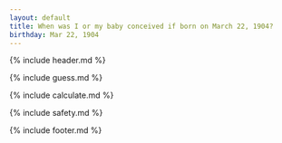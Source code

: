 ```yaml
---
layout: default
title: When was I or my baby conceived if born on March 22, 1904?
birthday: Mar 22, 1904
---
```


{% include header.md %}

{% include guess.md %}

{% include calculate.md %}

{% include safety.md %}

{% include footer.md %}



